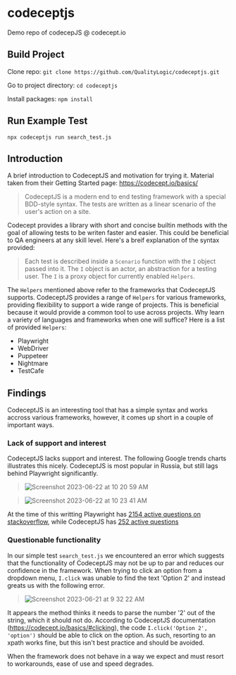 # codeceptjs
Demo repo of codecepJS @ codecept.io 
## Build Project
Clone repo: `git clone https://github.com/QualityLogic/codeceptjs.git`

Go to project directory: `cd codeceptjs`

Install packages: `npm install`
## Run Example Test
`npx codeceptjs run search_test.js`

## Introduction
A brief introduction to CodeceptJS and motivation for trying it. Material taken from their Getting Started page: https://codecept.io/basics/

> CodeceptJS is a modern end to end testing framework with a special BDD-style syntax. The tests are written as a linear scenario of the user's action on a site.

Codecept provides a library with short and concise builtin methods with the goal of allowing tests to be writen faster and easier. This could be beneficial to QA engineers at any skill level. Here's a breif explanation of the syntax provided:

> Each test is described inside a `Scenario` function with the `I` object passed into it. The `I` object is an actor, an abstraction for a testing user. The `I` is a proxy object for currently enabled `Helpers`.

The `Helpers` mentioned above refer to the frameworks that CodeceptJS supports. CodeceptJS provides a range of `Helpers` for various frameworks, providing flexibility to support a wide range of projects. This is beneficial because it would provide a common tool to use across projects. Why learn a variety of languages and frameworks when one will suffice? Here is a list of provided `Helpers`:
- Playwright
- WebDriver
- Puppeteer
- Nightmare
- TestCafe

## Findings
CodeceptJS is an interesting tool that has a simple syntax and works accross various frameworks, however, it comes up short in a couple of important ways.

### Lack of support and interest

CodeceptJS lacks support and interest. The following Google trends charts illustrates this nicely. CodeceptJS is most popular in Russia, but still lags behind Playwright significantly.
> ![Screenshot 2023-06-22 at 10 20 59 AM](https://github.com/QualityLogic/codeceptjs/assets/83599308/74fb0b15-501d-4c49-bc14-6e4ae1afe346)


> ![Screenshot 2023-06-22 at 10 23 41 AM](https://github.com/QualityLogic/codeceptjs/assets/83599308/fe8c97ed-8802-4e9e-b38a-55bf4b5e0183)

At the time of this writting Playwright has [2154 active questions on stackoverflow](https://stackoverflow.com/questions/tagged/playwright), while CodeceptJS has [252 active questions](https://stackoverflow.com/questions/tagged/codeceptjs)

### Questionable functionality 
In our simple test `search_test.js` we encountered an error which suggests that the functionality of CodeceptJS may not be up to par and reduces our confidence in the framework. When trying to click an option from a dropdown menu, `I.click` was unable to find the text 'Option 2' and instead greats us with the following error.

 
> ![Screenshot 2023-06-21 at 9 32 22 AM](https://github.com/QualityLogic/codeceptjs/assets/83599308/fd61de3d-4649-43dc-848e-7541e7d46051)

It appears the method thinks it needs to parse the number '2' out of the string, which it should not do. According to CodeceptJS documentation (https://codecept.io/basics/#clicking), the code `I.click('Option 2', 'option')` should be able to click on the option. As such, resorting to an xpath works fine, but this isn't best practice and should be avoided.

When the framework does not behave in a way we expect and must resort to workarounds, ease of use and speed degrades.
